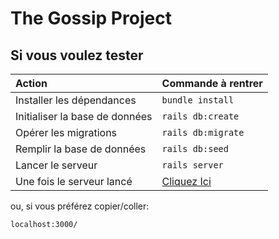 # The Gossip Project

## Si vous voulez tester

|Action|Commande à rentrer|
|:---|:---|
|Installer les dépendances| `bundle install`|
|Initialiser la base de données| `rails db:create`|
|Opérer les migrations| `rails db:migrate`|
|Remplir la base de données| `rails db:seed`|
|Lancer le serveur| `rails server`|
|Une fois le serveur lancé| [Cliquez Ici](http://localhost:3000/)|

ou, si vous préférez copier/coller:

```html
localhost:3000/
```